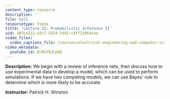 ```yaml
---
content_type: resource
description: ''
file: null
resourcetype: Video
title: 'Lecture 22: Probabilistic Inference II'
uid: 307ce222-e2cf-5554-fd41-c4ff21964cea
video_files:
  video_captions_file: /courses/electrical-engineering-and-computer-science/6-034-artificial-intelligence-fall-2010/lecture-videos/lecture-22-probabilistic-inference-ii/EC6bf8JCpDQ.vtt
video_metadata:
  youtube_id: EC6bf8JCpDQ
---
```


**Description:** We begin with a review of inference nets, then discuss how to use experimental data to develop a model, which can be used to perform simulations. If we have two competing models, we can use Bayes' rule to determine which is more likely to be accurate.

**Instructor:** Patrick H. Winston